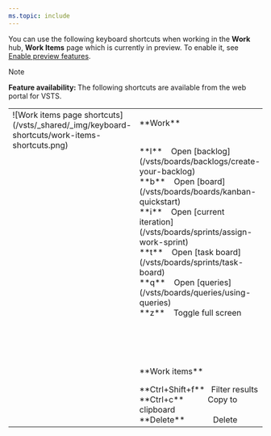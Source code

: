 ```yaml
---
ms.topic: include
---
```



<a id="work-items-page-shortcuts"></a>

You can use the following keyboard shortcuts when working in the **Work** hub, **Work Items** page which is currently in preview. To enable it, see [Enable preview features](/vsts/project/navigation/preview-features).  

>[!NOTE]  
><b>Feature availability: </b>The following shortcuts are available from the web portal for VSTS. 

<table width="70%">
<tbody valign="top">
<tr>
<td>![Work items page shortcuts](/vsts/_shared/_img/keyboard-shortcuts/work-items-shortcuts.png)</td>
<td>
<p>**Work**</p>
<br/>
**l**&nbsp;&nbsp;&nbsp;&nbsp;Open [backlog](/vsts/boards/backlogs/create-your-backlog)<br/>
**b**&nbsp;&nbsp;&nbsp;&nbsp;Open [board](/vsts/boards/boards/kanban-quickstart)<br/>
**i**&nbsp;&nbsp;&nbsp;&nbsp;Open [current iteration](/vsts/boards/sprints/assign-work-sprint)<br/>
**t**&nbsp;&nbsp;&nbsp;&nbsp;Open [task board](/vsts/boards/sprints/task-board)<br/>
**q**&nbsp;&nbsp;&nbsp;&nbsp;Open [queries](/vsts/boards/queries/using-queries)<br/>
**z**&nbsp;&nbsp;&nbsp;&nbsp;Toggle full screen<br/>
<br/><br/><br/><br/> 
<p>**Work items**</p>
**Ctrl+Shift+f**&nbsp;&nbsp;&nbsp;Filter results<br/>
**Ctrl+c**&nbsp;&nbsp;&nbsp;&nbsp;&nbsp;&nbsp;&nbsp;&nbsp;&nbsp;&nbsp;&nbsp;Copy to clipboard<br/>
**Delete**&nbsp;&nbsp;&nbsp;&nbsp;&nbsp;&nbsp;&nbsp;&nbsp;&nbsp;&nbsp;&nbsp;&nbsp;&nbsp;Delete<br/>

</td>
</tr>
</tbody>
</table>